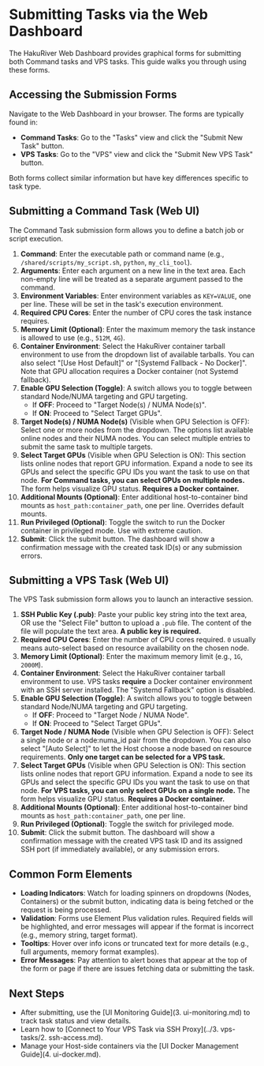 # Submitting Tasks via the Web Dashboard

The HakuRiver Web Dashboard provides graphical forms for submitting both Command tasks and VPS tasks. This guide walks you through using these forms.

## Accessing the Submission Forms

Navigate to the Web Dashboard in your browser. The forms are typically found in:

-   **Command Tasks**: Go to the "Tasks" view and click the "Submit New Task" button.
-   **VPS Tasks**: Go to the "VPS" view and click the "Submit New VPS Task" button.

Both forms collect similar information but have key differences specific to task type.

## Submitting a Command Task (Web UI)

The Command Task submission form allows you to define a batch job or script execution.

1.  **Command**: Enter the executable path or command name (e.g., `/shared/scripts/my_script.sh`, `python`, `my_cli_tool`).
2.  **Arguments**: Enter each argument on a new line in the text area. Each non-empty line will be treated as a separate argument passed to the command.
3.  **Environment Variables**: Enter environment variables as `KEY=VALUE`, one per line. These will be set in the task's execution environment.
4.  **Required CPU Cores**: Enter the number of CPU cores the task instance requires.
5.  **Memory Limit (Optional)**: Enter the maximum memory the task instance is allowed to use (e.g., `512M`, `4G`).
6.  **Container Environment**: Select the HakuRiver container tarball environment to use from the dropdown list of available tarballs. You can also select "[Use Host Default]" or "[Systemd Fallback - No Docker]". Note that GPU allocation requires a Docker container (not Systemd fallback).
7.  **Enable GPU Selection (Toggle)**: A switch allows you to toggle between standard Node/NUMA targeting and GPU targeting.
    *   If **OFF**: Proceed to "Target Node(s) / NUMA Node(s)".
    *   If **ON**: Proceed to "Select Target GPUs".
8.  **Target Node(s) / NUMA Node(s)** (Visible when GPU Selection is OFF): Select one or more nodes from the dropdown. The options list available online nodes and their NUMA nodes. You can select multiple entries to submit the same task to multiple targets.
9.  **Select Target GPUs** (Visible when GPU Selection is ON): This section lists online nodes that report GPU information. Expand a node to see its GPUs and select the specific GPU IDs you want the task to use on that node. **For Command tasks, you can select GPUs on multiple nodes.** The form helps visualize GPU status. **Requires a Docker container.**
10. **Additional Mounts (Optional)**: Enter additional host-to-container bind mounts as `host_path:container_path`, one per line. Overrides default mounts.
11. **Run Privileged (Optional)**: Toggle the switch to run the Docker container in privileged mode. Use with extreme caution.
12. **Submit**: Click the submit button. The dashboard will show a confirmation message with the created task ID(s) or any submission errors.

## Submitting a VPS Task (Web UI)

The VPS Task submission form allows you to launch an interactive session.

1.  **SSH Public Key (.pub)**: Paste your public key string into the text area, OR use the "Select File" button to upload a `.pub` file. The content of the file will populate the text area. **A public key is required.**
2.  **Required CPU Cores**: Enter the number of CPU cores required. `0` usually means auto-select based on resource availability on the chosen node.
3.  **Memory Limit (Optional)**: Enter the maximum memory limit (e.g., `1G`, `2000M`).
4.  **Container Environment**: Select the HakuRiver container tarball environment to use. VPS tasks **require** a Docker container environment with an SSH server installed. The "Systemd Fallback" option is disabled.
5.  **Enable GPU Selection (Toggle)**: A switch allows you to toggle between standard Node/NUMA targeting and GPU targeting.
    *   If **OFF**: Proceed to "Target Node / NUMA Node".
    *   If **ON**: Proceed to "Select Target GPUs".
6.  **Target Node / NUMA Node** (Visible when GPU Selection is OFF): Select a single node or a node:numa\_id pair from the dropdown. You can also select "[Auto Select]" to let the Host choose a node based on resource requirements. **Only one target can be selected for a VPS task.**
7.  **Select Target GPUs** (Visible when GPU Selection is ON): This section lists online nodes that report GPU information. Expand a node to see its GPUs and select the specific GPU IDs you want the task to use on that node. **For VPS tasks, you can only select GPUs on a single node.** The form helps visualize GPU status. **Requires a Docker container.**
8.  **Additional Mounts (Optional)**: Enter additional host-to-container bind mounts as `host_path:container_path`, one per line.
9.  **Run Privileged (Optional)**: Toggle the switch for privileged mode.
10. **Submit**: Click the submit button. The dashboard will show a confirmation message with the created VPS task ID and its assigned SSH port (if immediately available), or any submission errors.

## Common Form Elements

-   **Loading Indicators**: Watch for loading spinners on dropdowns (Nodes, Containers) or the submit button, indicating data is being fetched or the request is being processed.
-   **Validation**: Forms use Element Plus validation rules. Required fields will be highlighted, and error messages will appear if the format is incorrect (e.g., memory string, target format).
-   **Tooltips**: Hover over info icons or truncated text for more details (e.g., full arguments, memory format examples).
-   **Error Messages**: Pay attention to alert boxes that appear at the top of the form or page if there are issues fetching data or submitting the task.

## Next Steps

-   After submitting, use the [UI Monitoring Guide](3. ui-monitoring.md) to track task status and view details.
-   Learn how to [Connect to Your VPS Task via SSH Proxy](../3. vps-tasks/2. ssh-access.md).
-   Manage your Host-side containers via the [UI Docker Management Guide](4. ui-docker.md).